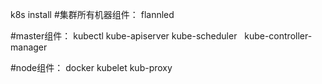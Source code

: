 k8s install
#集群所有机器组件：
  flannled
 
 
#master组件：
   kubectl
   kube-apiserver
   kube-scheduler
   kube-controller-manager
 
 
#node组件：
  docker
  kubelet
  kub-proxy
  
